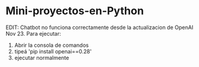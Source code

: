 # Mini-proyectos-en-Python
EDIT: Chatbot no funciona correctamente desde la actualizacion de OpenAI Nov 23.
Para ejecutar:
  1) Abrir la consola de comandos
  2) tipeá 'pip install openai==0.28'
  3) ejecutar normalmente
